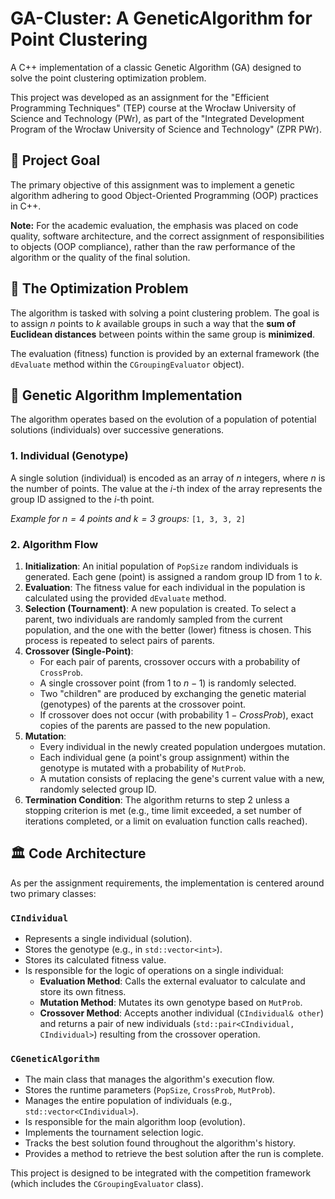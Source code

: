 # GA-Cluster: A GeneticAlgorithm for Point Clustering

A C++ implementation of a classic Genetic Algorithm (GA) designed to solve the point clustering optimization problem.

This project was developed as an assignment for the "Efficient Programming Techniques" (TEP) course at the Wrocław University of Science and Technology (PWr), as part of the "Integrated Development Program of the Wrocław University of Science and Technology" (ZPR PWr).

## 🎯 Project Goal

The primary objective of this assignment was to implement a genetic algorithm adhering to good Object-Oriented Programming (OOP) practices in C++.

**Note:** For the academic evaluation, the emphasis was placed on code quality, software architecture, and the correct assignment of responsibilities to objects (OOP compliance), rather than the raw performance of the algorithm or the quality of the final solution.

## 🧩 The Optimization Problem

The algorithm is tasked with solving a point clustering problem. The goal is to assign $n$ points to $k$ available groups in such a way that the **sum of Euclidean distances** between points within the same group is **minimized**.

The evaluation (fitness) function is provided by an external framework (the `dEvaluate` method within the `CGroupingEvaluator` object).

## 🧬 Genetic Algorithm Implementation

The algorithm operates based on the evolution of a population of potential solutions (individuals) over successive generations.

### 1. Individual (Genotype)

A single solution (individual) is encoded as an array of $n$ integers, where $n$ is the number of points. The value at the $i$-th index of the array represents the group ID assigned to the $i$-th point.

*Example for $n=4$ points and $k=3$ groups:* `[1, 3, 3, 2]`

### 2. Algorithm Flow

1.  **Initialization**: An initial population of `PopSize` random individuals is generated. Each gene (point) is assigned a random group ID from 1 to $k$.
2.  **Evaluation**: The fitness value for each individual in the population is calculated using the provided `dEvaluate` method.
3.  **Selection (Tournament)**: A new population is created. To select a parent, two individuals are randomly sampled from the current population, and the one with the better (lower) fitness is chosen. This process is repeated to select pairs of parents.
4.  **Crossover (Single-Point)**:
    * For each pair of parents, crossover occurs with a probability of `CrossProb`.
    * A single crossover point (from 1 to $n-1$) is randomly selected.
    * Two "children" are produced by exchanging the genetic material (genotypes) of the parents at the crossover point.
    * If crossover does not occur (with probability $1 - CrossProb$), exact copies of the parents are passed to the new population.
5.  **Mutation**:
    * Every individual in the newly created population undergoes mutation.
    * Each individual gene (a point's group assignment) within the genotype is mutated with a probability of `MutProb`.
    * A mutation consists of replacing the gene's current value with a new, randomly selected group ID.
6.  **Termination Condition**: The algorithm returns to step 2 unless a stopping criterion is met (e.g., time limit exceeded, a set number of iterations completed, or a limit on evaluation function calls reached).

## 🏛️ Code Architecture

As per the assignment requirements, the implementation is centered around two primary classes:

### `CIndividual`

* Represents a single individual (solution).
* Stores the genotype (e.g., in `std::vector<int>`).
* Stores its calculated fitness value.
* Is responsible for the logic of operations on a single individual:
    * **Evaluation Method**: Calls the external evaluator to calculate and store its own fitness.
    * **Mutation Method**: Mutates its own genotype based on `MutProb`.
    * **Crossover Method**: Accepts another individual (`CIndividual& other`) and returns a pair of new individuals (`std::pair<CIndividual, CIndividual>`) resulting from the crossover operation.

### `CGeneticAlgorithm`

* The main class that manages the algorithm's execution flow.
* Stores the runtime parameters (`PopSize`, `CrossProb`, `MutProb`).
* Manages the entire population of individuals (e.g., `std::vector<CIndividual>`).
* Is responsible for the main algorithm loop (evolution).
* Implements the tournament selection logic.
* Tracks the best solution found throughout the algorithm's history.
* Provides a method to retrieve the best solution after the run is complete.


This project is designed to be integrated with the competition framework (which includes the `CGroupingEvaluator` class).

